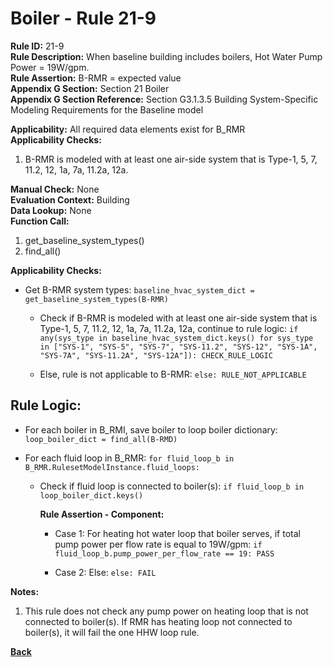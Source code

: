 
# Boiler - Rule 21-9  

**Rule ID:** 21-9  
**Rule Description:** When baseline building includes boilers, Hot Water Pump Power = 19W/gpm.  
**Rule Assertion:** B-RMR = expected value  
**Appendix G Section:** Section 21 Boiler  
**Appendix G Section Reference:** Section G3.1.3.5 Building System-Specific Modeling Requirements for the Baseline model  

**Applicability:** All required data elements exist for B_RMR  
**Applicability Checks:**  

1. B-RMR is modeled with at least one air-side system that is Type-1, 5, 7, 11.2, 12, 1a, 7a, 11.2a, 12a.

**Manual Check:** None  
**Evaluation Context:** Building  
**Data Lookup:** None  
**Function Call:**  

1. get_baseline_system_types()
2. find_all()

**Applicability Checks:**  

- Get B-RMR system types: `baseline_hvac_system_dict = get_baseline_system_types(B-RMR)`

  - Check if B-RMR is modeled with at least one air-side system that is Type-1, 5, 7, 11.2, 12, 1a, 7a, 11.2a, 12a, continue to rule logic: `if any(sys_type in baseline_hvac_system_dict.keys() for sys_type in ["SYS-1", "SYS-5", "SYS-7", "SYS-11.2", "SYS-12", "SYS-1A", "SYS-7A", "SYS-11.2A", "SYS-12A"]): CHECK_RULE_LOGIC`

  - Else, rule is not applicable to B-RMR: `else: RULE_NOT_APPLICABLE`

## Rule Logic:  

- For each boiler in B_RMI, save boiler to loop boiler dictionary: `loop_boiler_dict = find_all(B-RMD)`

- For each fluid loop in B_RMR: `for fluid_loop_b in B_RMR.RulesetModelInstance.fluid_loops:`

  - Check if fluid loop is connected to boiler(s): `if fluid_loop_b in loop_boiler_dict.keys()`

    **Rule Assertion - Component:**

    - Case 1: For heating hot water loop that boiler serves, if total pump power per flow rate is equal to 19W/gpm: `if fluid_loop_b.pump_power_per_flow_rate == 19: PASS`

    - Case 2: Else: `else: FAIL`

**Notes:**

1. This rule does not check any pump power on heating loop that is not connected to boiler(s). If RMR has heating loop not connected to boiler(s), it will fail the one HHW loop rule.

**[Back](../_toc.md)**
